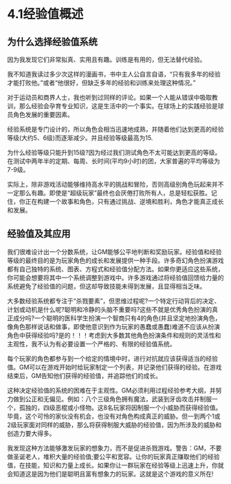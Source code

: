 # 4.1经验值概述

## 为什么选择经验值系统

因为我发现它们非常拟真、实用且有趣。训练是有用的，但无法替代经验。

我不知道我读过多少次这样的漫画书，书中主人公自言自语，“只有我多年的经验才能打败他。”或者“他很好，但缺乏多年的经验和训练来处理这种情况。”

对于运动员和商界人士，我也听到过同样的评论。如果一个人能从错误中吸取教训，那么经验会孕育专业知识，这是生活中的一个事实。在球场上的实践经验是球员角色发展的重要因素。

经验系统是专门设计的，所以角色会相当迅速地成熟，并随着他们达到更高的经验等级(大约5、6级)而逐渐减少。并且经验等级最高为15.

为什么经验等级只能升到15级?因为经过我们测试角色不太可能达到更高的等级。在测试中两年半的定期、每周、长时间(平均9小时)的团，大家普遍的平均等级为7-9级。

实际上，除非游戏活动能够维持高水平的挑战和冒险，否则高级别角色玩起来并不一定那么有趣。即使是“超级玩家”最终也会厌倦打败所有人，总是轻松获胜。记住，你正在构建一个故事和角色，只有通过挑战、逆境和胜利，角色才能真正成长和发展。

## 经验值及其应用

我们很难设计出一个分数系统，让GM能够公平地判断和奖励玩家。经验值和经验等级的最终目的是为玩家角色的成长和发展提供一种手段。许多奇幻角色扮演游戏都有自己独特的系统、图表、方程式和经验值分配方法。如果你更适应这些系统，你可能会想要将其中一个系统调整到游戏中。许多游戏通过将经验值回馈给力量的系统避免了经验值的问题，但这却导致技能未得到发展，且显得相当乏味。

大多数经验系统都专注于“杀戮要素”，但思维过程呢?一个特定行动背后的决定、计划或动机是什么呢?聪明和冷静的头脑不重要吗?这些不就是优秀角色扮演的真正成分吗?一个聪明的医科学生扮演一个智商只有4的角色(并且坚定地扮演角色，像角色那样说话和做事，即使他意识到作为玩家的愚蠢或愚蠢)难道不应该从扮演角色中获得经验吗?是的！！！考虑到大多数其他角色扮演条件和规则的灵活性和主观性，我不认为有必要设置一个严格的、有限的经验值系统。

每个玩家的角色都参与到一个给定的情境中时，进行对抗就应该获得适当的经验值。GM可以在游戏开始时给玩家制定一个列表，并记录他们获得的经验。在游戏结束后，GM告知他们获得的经验值，并追踪他们的成长。

这种决定经验值的系统的困难在于主观性。GM必须利用过程经验参考大纲，并努力做到公正和无偏见。例如：八个三级角色拥有魔法，武装到牙齿攻击并制服一个，孤独的，四级恶棍或小怪物。这8名玩家将因制服一个小威胁而获得经验值。毕竟，这个可怜的家伙没有机会，也没有对角色构成真正的威胁。但一到两个1或2级玩家面对同样的威胁，那么将获得制服大威胁的经验值，因为所涉及的威胁和创造力要大得多。

我发现这种方法能够激发玩家的想象力，而不是促进杀戮游戏。警告：GM，不要做圣诞老人，堆积大量的经验值;要公平和宽容。让你的玩家真正赚取他们的经验值，在技能，知识和力量上成长。如果你让一群玩家在经验等级上迅速上升，你就会知道这是因为他们是聪明且富有想象力的玩家。这就是这个游戏的意义所在!
